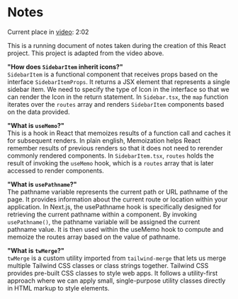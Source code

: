 # Notes

Current place in [video](https://www.youtube.com/watch?v=2aeMRB8LL4o): 2:02

This is a running document of notes taken during the creation of this React project. This project is adapted from the video above.

**"How does `SidebarItem` inherit icons?"** <br>
`SidebarItem` is a functional component that receives props based on the interface `SidebarItemProps`. It returns a JSX element that represents a single sidebar item. We need to specify the type of Icon in the interface so that we can render the Icon in the return statement. In `Sidebar.tsx`, the `map` function iterates over the `routes` array and renders `SidebarItem` components based on the data provided.

**"What is `useMemo`?"** <br>
This is a hook in React that memoizes results of a function call and caches it for subsequent renders. In plain english, Memoization helps React remember results of previous renders so that it does not need to rerender commonly rendered components.
In `SidebarItem.tsx`, `routes` holds the result of invoking the `useMemo` hook, which is a `routes` array that is later accessed to render components.

**"What is `usePathname`?"** <br>
The pathname variable represents the current path or URL pathname of the page. It provides information about the current route or location within your application. In Next.js, the usePathname hook is specifically designed for retrieving the current pathname within a component. By invoking `usePathname()`, the pathname variable will be assigned the current pathname value. It is then used within the useMemo hook to compute and memoize the routes array based on the value of pathname.

**"What is `twMerge`?"** <br>
`twMerge` is a custom utility imported from `tailwind-merge` that lets us merge multiple Tailwind CSS classes or class strings together. Tailwind CSS provides pre-built CSS classes to style web apps. It follows a utility-first approach where we can apply small, single-purpose utility classes directly in HTML markup to style elements.
